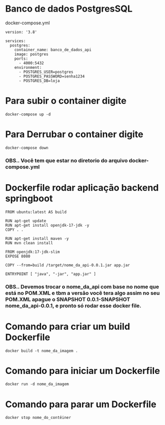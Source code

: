 # Banco de dados PostgresSQL 

docker-compose.yml
```
version: '3.8'

services:
  postgres:
    container_name: banco_de_dados_api
    image: postgres
    ports:
      - 4000:5432
    environment:
      - POSTGRES_USER=postgres
      - POSTGRES_PASSWORD=senha1234
      - POSTGRES_DB=loja

```

# Para subir o container digite
```
docker-compose up -d
```
# Para Derrubar o container digite
```
docker-compose down
```

### OBS.. Você tem que estar no diretorio do arquivo docker-compose.yml


# Dockerfile rodar aplicação backend springboot
```
FROM ubuntu:latest AS build

RUN apt-get update
RUN apt-get install openjdk-17-jdk -y
COPY . .

RUN apt-get install maven -y
RUN mvn clean install

FROM openjdk:17-jdk-slim 
EXPOSE 8080

COPY --from=build /target/nome_da_api-0.0.1.jar app.jar

ENTRYPOINT [ "java", "-jar", "app.jar" ]
```
### OBS.. Devemos trocar o nome_da_api com base no nome que está no POM.XML e tbm a versão você tera algo assim no seu POM.XML apague o SNAPSHOT 0.0.1-SNAPSHOT  nome_da_api-0.0.1, e pronto só rodar esse docker file.
# Comando para criar um build Dockerfile
```
docker build -t nome_da_imagem .
```
# Comando para iniciar um Dockerfile
```
docker run -d nome_da_imagem
```
# Comando para parar um Dockerfile
```
docker stop nome_do_contêiner
```
